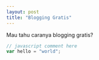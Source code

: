 ```yaml
---
layout: post
title: "Blogging Gratis"
---
```


Mau tahu caranya blogging gratis?

```javascript
// javascript comment here
var hello = "world";
```
